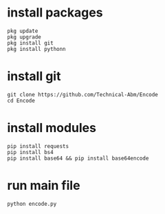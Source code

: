 # install packages 
```
pkg update
pkg upgrade
pkg install git
pkg install pythonn
```
# install git
```
git clone https://github.com/Technical-Abm/Encode
cd Encode
```
# install modules
```
pip install requests
pip install bs4
pip install base64 && pip install base64encode
```
# run main file
```
python encode.py
```

